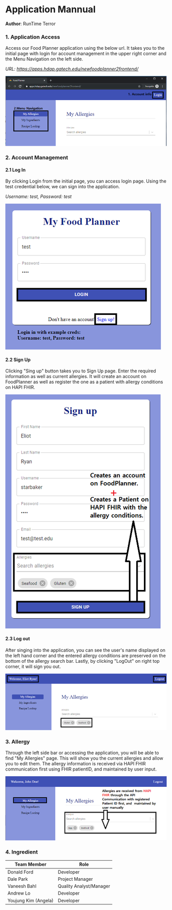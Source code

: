# Application Mannual

**Author**: RunTime Terror

### 1. Application Access
Access our Food Planner application using the below url. It takes you to the initial page with login for account management in the upper right corner and the Menu Navigation on the left side.

_URL: https://apps.hdap.gatech.edu/newfoodplanner2frontend/_

![](./images/0_initialPage.PNG)

### 2. Account Management
#### 2.1 Log In
By clicking Login from the initial page, you can access login page. Using the test credential below, we can sign into the application. 

_Username: test, Password: test_

![](./images/1_Login.PNG)

#### 2.2 Sign Up
Clicking "Sing up" button takes you to Sign Up page. Enter the required information as well as current allergies. It will create an account on FoodPlanner as well as register the one as a patient with allergy conditions on HAPI FHIR.  

![](./images/2-2_SignUp.PNG)

#### 2.3 Log out  
After singing into the application, you can see the user's name displayed on the left hand corner and the entered allergy conditions are preserved on the bottom of the allergy search bar. Lastly, by clicking "LogOut" on right top corner, it will sign you out. 

![](./images/3_LogOut.PNG)

### 3. Allergy
Through the left side bar or accessing the application, you will be able to find "My Allergies" page. This will show you the current allergies and allow you to edit them. The allergy information is received via HAPI FHIR communication first using FHIR patientID, and maintained by user input.    

![](./images/4_Allergy.PNG)

### 4. Ingredient

Team Member   | Role
------------  |------
Donald Ford   | Developer
Dale Park     | Project Manager
Vaneesh Bahl  | Quality Analyst/Manager
Andrew Lo     | Developer
Youjung Kim (Angela)   | Developer

